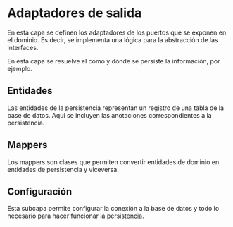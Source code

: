 # Adaptadores de salida
En esta capa se definen los adaptadores de los puertos que se exponen en el dominio. Es decir, se implementa una lógica para la abstracción de las interfaces.

En esta capa se resuelve el cómo y dónde se persiste la información, por ejemplo.

## Entidades ##

Las entidades de la persistencia representan un registro de una tabla de la base de datos. Aquí se incluyen las anotaciones correspondientes a la persistencia.

## Mappers ##

Los mappers son clases que permiten convertir entidades de dominio en entidades de persistencia y viceversa.

## Configuración ##

Esta subcapa permite configurar la conexión a la base de datos y todo lo necesario para hacer funcionar la persistencia.


